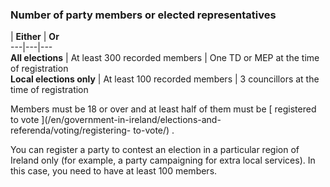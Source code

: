 ###  Number of party members or elected representatives

|  **Either** |  **Or**  
---|---|---  
**All elections** |  At least 300 recorded members  |  One TD or MEP at the time of registration   
**Local elections only** |  At least 100 recorded members  |  3 councillors at the time of registration   
  
Members must be 18 or over and at least half of them must be [ registered to
vote ](/en/government-in-ireland/elections-and-referenda/voting/registering-
to-vote/) .

You can register a party to contest an election in a particular region of
Ireland only (for example, a party campaigning for extra local services). In
this case, you need to have at least 100 members.
